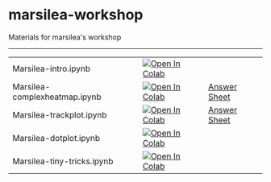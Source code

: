 # marsilea-workshop

Materials for marsilea's workshop

----

<table>
    <tbody>
        <tr>
            <td>Marsilea-intro.ipynb</td>
            <td><a href="https://colab.research.google.com/github/Marsilea-viz/marsilea-workshop/blob/main/Marsilea-intro.ipynb" target="_parent"><img src="https://colab.research.google.com/assets/colab-badge.svg" alt="Open In Colab"/></a></td>
            <td></td>
        </tr>
        <tr>
            <td>Marsilea-complexheatmap.ipynb</td>
            <td><a href="https://colab.research.google.com/github/Marsilea-viz/marsilea-workshop/blob/main/Marsilea-complexheatmap.ipynb" target="_blank"><img src="https://colab.research.google.com/assets/colab-badge.svg" alt="Open In Colab"/></a></td>
            <td><a href="https://nbviewer.org/github/Marsilea-viz/marsilea-workshop/blob/main/answer-sheet/Marsilea-complexheatmap.ipynb" target="_blank">Answer Sheet</a></td>
        </tr
        <tr>
            <td>Marsilea-trackplot.ipynb</td>
            <td><a href="https://colab.research.google.com/github/Marsilea-viz/marsilea-workshop/blob/main/Marsilea-trackplot.ipynb" target="_blank"><img src="https://colab.research.google.com/assets/colab-badge.svg" alt="Open In Colab"/></a></td>
            <td><a href="https://nbviewer.org/github/Marsilea-viz/marsilea-workshop/blob/main/answer-sheet/Marsilea-trackplot.ipynb" target="_blank">Answer Sheet</a></td>
        </tr>
        <tr>
        <td>Marsilea-dotplot.ipynb</td>
            <td><a href="https://colab.research.google.com/github/Marsilea-viz/marsilea-workshop/blob/main/Marsilea-dotplot.ipynb" target="_parent"><img src="https://colab.research.google.com/assets/colab-badge.svg" alt="Open In Colab"/></a></td>
        <td></td>
    </tr>
        <tr>
            <td>Marsilea-tiny-tricks.ipynb</td>
            <td><a href="https://colab.research.google.com/github/Marsilea-viz/marsilea-workshop/blob/main/Marsilea-tiny-tricks.ipynb" target="_blank"><img src="https://colab.research.google.com/assets/colab-badge.svg" alt="Open In Colab"/></a></td>
        </tr>
    </tbody>
</table>